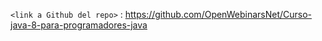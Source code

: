 


`<link a Github del repo>` : <https://github.com/OpenWebinarsNet/Curso-java-8-para-programadores-java>
